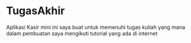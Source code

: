 # TugasAkhir
Aplikasi Kasir mini ini saya buat untuk memenuhi tugas kuliah yang mana dalam pembuatan saya mengikuti tutorial yang ada di internet
